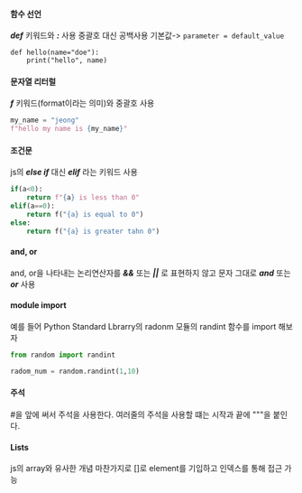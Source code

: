 
#### 함수 선언

***def*** 키워드와 ***:*** 사용
중괄호 대신 공백사용
기본값-> `parameter = default_value`
```Py
def hello(name="doe"):
	print("hello", name)
```

#### 문자열 리터럴

***f*** 키워드(format이라는 의미)와 중괄호 사용
```py
my_name = "jeong"
f"hello my name is {my_name}"
```

#### 조건문

js의 ***else if*** 대신 ***elif*** 라는 키워드 사용
```py
if(a<0):
	return f"{a} is less than 0"
elif(a==0):
	return f("{a} is equal to 0")
else:
	return f("{a} is greater tahn 0")
```

#### and, or

and, or을 나타내는 논리연산자를 ***&&*** 또는 ***||*** 로 표현하지 않고 문자 그대로 ***and*** 또는 ***or*** 사용

#### module import

예를 들어 Python Standard Lbrarry의 radonm 모듈의 randint 함수를 import 해보자
```py
from random import randint

radom_num = random.randint(1,10)
```

#### 주석

\#을 앞에 써서 주석을 사용한다.
여러줄의 주석을 사용할 떄는 시작과 끝에 """을 붙인다.

#### Lists

js의 array와 유사한 개념 마찬가지로 \[\]로 element를 기입하고 인덱스를 통해 접근 가능
